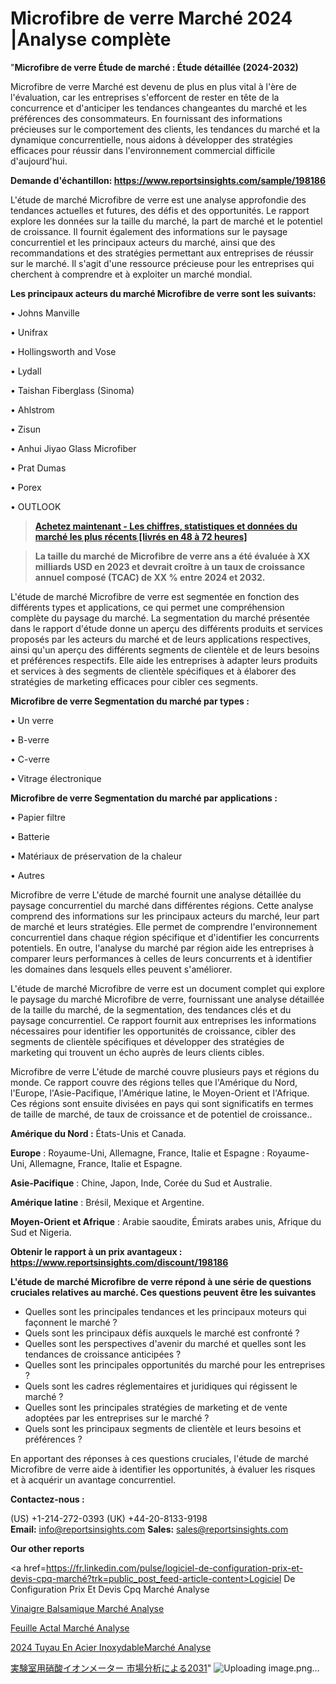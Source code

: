 # Microfibre de verre Marché 2024 |Analyse complète

"<strong>Microfibre de verre Étude de marché : Étude détaillée (2024-2032)</strong>

Microfibre de verre Marché est devenu de plus en plus vital à l'ère de l'évaluation, car les entreprises s'efforcent de rester en tête de la concurrence et d'anticiper les tendances changeantes du marché et les préférences des consommateurs. En fournissant des informations précieuses sur le comportement des clients, les tendances du marché et la dynamique concurrentielle, nous aidons à développer des stratégies efficaces pour réussir dans l'environnement commercial difficile d'aujourd'hui.

<strong>Demande d'échantillon: <a href=https://www.reportsinsights.com/sample/198186>https://www.reportsinsights.com/sample/198186</a></strong>

L'étude de marché Microfibre de verre est une analyse approfondie des tendances actuelles et futures, des défis et des opportunités. Le rapport explore les données sur la taille du marché, la part de marché et le potentiel de croissance. Il fournit également des informations sur le paysage concurrentiel et les principaux acteurs du marché, ainsi que des recommandations et des stratégies permettant aux entreprises de réussir sur le marché. Il s'agit d'une ressource précieuse pour les entreprises qui cherchent à comprendre et à exploiter un marché mondial.

<strong>Les principaux acteurs du marché Microfibre de verre sont les suivants:</strong>

• Johns Manville

• Unifrax

• Hollingsworth and Vose

• Lydall

• Taishan Fiberglass (Sinoma)

• Ahlstrom

• Zisun

• Anhui Jiyao Glass Microfiber

• Prat Dumas

• Porex

• OUTLOOK
<blockquote><a href=https://www.reportsinsights.com/buynow/198186><span style=text-decoration: underline;><strong>Achetez maintenant - Les chiffres, statistiques et données du marché les plus récents [livrés en 48 à 72 heures]</strong></span></a></blockquote>
<blockquote><span style=text-decoration: underline;><strong>La taille du marché de Microfibre de verre ans a été évaluée à XX milliards USD en 2023 et devrait croître à un taux de croissance annuel composé (TCAC) de XX % entre 2024 et 2032.</strong></span></blockquote>
L'étude de marché Microfibre de verre est segmentée en fonction des différents types et applications, ce qui permet une compréhension complète du paysage du marché. La segmentation du marché présentée dans le rapport d'étude donne un aperçu des différents produits et services proposés par les acteurs du marché et de leurs applications respectives, ainsi qu'un aperçu des différents segments de clientèle et de leurs besoins et préférences respectifs. Elle aide les entreprises à adapter leurs produits et services à des segments de clientèle spécifiques et à élaborer des stratégies de marketing efficaces pour cibler ces segments.

<strong>Microfibre de verre Segmentation du marché par types :</strong>

• Un verre

• B-verre

• C-verre

• Vitrage électronique

<strong>Microfibre de verre Segmentation du marché par applications :</strong>

• Papier filtre

• Batterie

• Matériaux de préservation de la chaleur

• Autres

Microfibre de verre L'étude de marché fournit une analyse détaillée du paysage concurrentiel du marché dans différentes régions. Cette analyse comprend des informations sur les principaux acteurs du marché, leur part de marché et leurs stratégies. Elle permet de comprendre l'environnement concurrentiel dans chaque région spécifique et d'identifier les concurrents potentiels. En outre, l'analyse du marché par région aide les entreprises à comparer leurs performances à celles de leurs concurrents et à identifier les domaines dans lesquels elles peuvent s'améliorer.

L'étude de marché Microfibre de verre est un document complet qui explore le paysage du marché Microfibre de verre, fournissant une analyse détaillée de la taille du marché, de la segmentation, des tendances clés et du paysage concurrentiel. Ce rapport fournit aux entreprises les informations nécessaires pour identifier les opportunités de croissance, cibler des segments de clientèle spécifiques et développer des stratégies de marketing qui trouvent un écho auprès de leurs clients cibles.

Microfibre de verre L'étude de marché couvre plusieurs pays et régions du monde. Ce rapport couvre des régions telles que l'Amérique du Nord, l'Europe, l'Asie-Pacifique, l'Amérique latine, le Moyen-Orient et l'Afrique. Ces régions sont ensuite divisées en pays qui sont significatifs en termes de taille de marché, de taux de croissance et de potentiel de croissance..

<strong>Amérique du Nord :</strong> États-Unis et Canada.

<strong>Europe</strong> : Royaume-Uni, Allemagne, France, Italie et Espagne : Royaume-Uni, Allemagne, France, Italie et Espagne.

<strong>Asie-Pacifique</strong> : Chine, Japon, Inde, Corée du Sud et Australie.

<strong>Amérique latine</strong> : Brésil, Mexique et Argentine.

<strong>Moyen-Orient et Afrique</strong> : Arabie saoudite, Émirats arabes unis, Afrique du Sud et Nigeria.

<strong>Obtenir le rapport à un prix avantageux : <a href=https://www.reportsinsights.com/discount/198186>https://www.reportsinsights.com/discount/198186</a></strong>

<strong>L'étude de marché Microfibre de verre répond à une série de questions cruciales relatives au marché. Ces questions peuvent être les suivantes</strong>
<ul>
  <li>Quelles sont les principales tendances et les principaux moteurs qui façonnent le marché ?</li>
  <li>Quels sont les principaux défis auxquels le marché est confronté ?</li>
  <li>Quelles sont les perspectives d'avenir du marché et quelles sont les tendances de croissance anticipées ?</li>
  <li>Quelles sont les principales opportunités du marché pour les entreprises ?</li>
  <li>Quels sont les cadres réglementaires et juridiques qui régissent le marché ?</li>
  <li>Quelles sont les principales stratégies de marketing et de vente adoptées par les entreprises sur le marché ?</li>
  <li>Quels sont les principaux segments de clientèle et leurs besoins et préférences ?</li>
</ul>
En apportant des réponses à ces questions cruciales, l'étude de marché Microfibre de verre aide à identifier les opportunités, à évaluer les risques et à acquérir un avantage concurrentiel.

<strong>Contactez-nous :</strong>

(US) +1-214-272-0393
(UK) +44-20-8133-9198
<strong>Email:</strong> <a>info@reportsinsights.com</a>
<strong>Sales:</strong> <a>sales@reportsinsights.com</a>

<strong>Our other reports</strong>

<a href=https://fr.linkedin.com/pulse/logiciel-de-configuration-prix-et-devis-cpq-marché?trk=public_post_feed-article-content>Logiciel De Configuration Prix Et Devis Cpq Marché Analyse</a>

<a href=https://www.linkedin.com/pulse/vinaigre-balsamique-march%C3%A9-taille-part-jjmnf/>Vinaigre Balsamique Marché Analyse</a>

<a href=https://www.linkedin.com/pulse/feuille-ac%C3%A9tal-march%C3%A9-analyse-des-parts-et-itxef/>Feuille Actal Marché Analyse</a>

<a href=https://www.linkedin.com/pulse/2024-tuyau-en-acier-inoxydablemarch%C3%A9-domaines-ev2gc/>2024 Tuyau En Acier InoxydableMarché Analyse</a>

<a href=https://www.linkedin.com/pulse/実験室用硝酸イオンメーター-市場実験室用硝酸イオンメーター-市場調査レポート-market-reports-outlook-360/>実験室用硝酸イオンメーター 市場分析による2031</a>"
![Uploading image.png…]()
